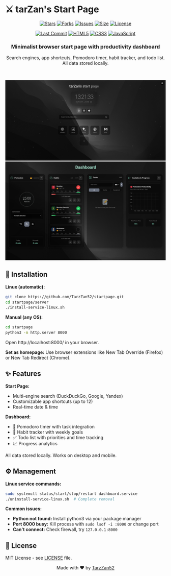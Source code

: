 # ⚔️ tarZan's Start Page

<p align="center">
  <a href="https://github.com/TarzZan52/startpage/stargazers"><img src="https://img.shields.io/github/stars/TarzZan52/startpage?style=for-the-badge&logo=starship&color=C9CBFF&logoColor=D9E0EE&labelColor=302D41" alt="Stars"></a>
  <a href="https://github.com/TarzZan52/startpage/network/members"><img src="https://img.shields.io/github/forks/TarzZan52/startpage?style=for-the-badge&logo=githubactions&color=F2CDCD&logoColor=D9E0EE&labelColor=302D41" alt="Forks"></a>
  <a href="https://github.com/TarzZan52/startpage/issues"><img src="https://img.shields.io/github/issues/TarzZan52/startpage?style=for-the-badge&logo=bilibili&color=F5E0DC&logoColor=D9E0EE&labelColor=302D41" alt="Issues"></a>
  <a href="https://github.com/TarzZan52/startpage"><img src="https://img.shields.io/github/repo-size/TarzZan52/startpage?style=for-the-badge&logo=github&color=ABE9B3&logoColor=D9E0EE&labelColor=302D41" alt="Size"></a>
  <a href="https://github.com/TarzZan52/startpage/blob/main/LICENSE"><img src="https://img.shields.io/github/license/TarzZan52/startpage?style=for-the-badge&logo=opensourceinitiative&color=DDB6F2&logoColor=D9E0EE&labelColor=302D41" alt="License"></a>
</p>

<p align="center">
  <a href="https://github.com/TarzZan52/startpage/commits/main"><img src="https://img.shields.io/github/last-commit/TarzZan52/startpage?style=for-the-badge&logo=git&color=F8BD96&logoColor=D9E0EE&labelColor=302D41" alt="Last Commit"></a>
  <a href="https://github.com/TarzZan52/startpage"><img src="https://img.shields.io/badge/HTML5-E34F26?style=for-the-badge&logo=html5&logoColor=white&labelColor=302D41" alt="HTML5"></a>
  <a href="https://github.com/TarzZan52/startpage"><img src="https://img.shields.io/badge/CSS3-1572B6?style=for-the-badge&logo=css3&logoColor=white&labelColor=302D41" alt="CSS3"></a>
  <a href="https://github.com/TarzZan52/startpage"><img src="https://img.shields.io/badge/JavaScript-F7DF1E?style=for-the-badge&logo=javascript&logoColor=white&labelColor=302D41" alt="JavaScript"></a>
</p>

<div align="center">
  <h3>Minimalist browser start page with productivity dashboard</h3>
  <p>Search engines, app shortcuts, Pomodoro timer, habit tracker, and todo list. All data stored locally.</p>
</div>

<br>

![Main View](src/image-v4.png)
![Dashboard View](src/dashboard-view-v2.png)

## 🚀 Installation

**Linux (automatic):**
```bash
git clone https://github.com/TarzZan52/startpage.git
cd startpage/server
./install-service-linux.sh
```

**Manual (any OS):**
```bash
cd startpage
python3 -m http.server 8000
```

Open http://localhost:8000/ in your browser.

**Set as homepage:** Use browser extensions like New Tab Override (Firefox) or New Tab Redirect (Chrome).

## ✨ Features

**Start Page:**
- Multi-engine search (DuckDuckGo, Google, Yandex)
- Customizable app shortcuts (up to 12)
- Real-time date & time

**Dashboard:**
- 🍅 Pomodoro timer with task integration
- 📅 Habit tracker with weekly goals
- ✅ Todo list with priorities and time tracking
- 📈 Progress analytics

All data stored locally. Works on desktop and mobile.

## ⚙️ Management

**Linux service commands:**
```bash
sudo systemctl status/start/stop/restart dashboard.service
./uninstall-service-linux.sh  # Complete removal
```

**Common issues:**
- **Python not found:** Install python3 via your package manager
- **Port 8000 busy:** Kill process with `sudo lsof -i :8000` or change port
- **Can't connect:** Check firewall, try `127.0.0.1:8000`

## 📄 License

MIT License - see [LICENSE](LICENSE) file.

<div align="center">
  Made with ❤️ by <a href="https://github.com/TarzZan52">TarzZan52</a>
</div>